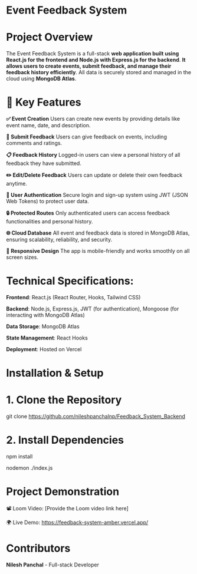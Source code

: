 # Event Feedback System

# Project Overview
The Event Feedback System is a full-stack **web application built using React.js for the frontend and Node.js with Express.js for the backend**. **It allows users to create events, submit feedback, and manage their feedback history efficiently**. All data is securely stored and managed in the cloud using **MongoDB Atlas**.

# 🔑 Key Features
**✅ Event Creation**
Users can create new events by providing details like event name, date, and description.

**📝 Submit Feedback**
Users can give feedback on events, including comments and ratings.

**📋 Feedback History**
Logged-in users can view a personal history of all feedback they have submitted.

**✏️ Edit/Delete Feedback**
Users can update or delete their own feedback anytime.

**🔐 User Authentication**
Secure login and sign-up system using JWT (JSON Web Tokens) to protect user data.

**🔒 Protected Routes**
Only authenticated users can access feedback functionalities and personal history.

**🌐 Cloud Database**
All event and feedback data is stored in MongoDB Atlas, ensuring scalability, reliability, and security.

**📱 Responsive Design**
The app is mobile-friendly and works smoothly on all screen sizes.

# Technical Specifications:
  **Frontend**: React.js (React Router, Hooks, Tailwind CSS)
  
  **Backend**: Node.js, Express.js, JWT (for authentication), Mongoose (for interacting with MongoDB Atlas)
  
  **Data Storage**: MongoDB Atlas
  
  **State Management**: React Hooks
  
  **Deployment**: Hosted on Vercel 

  
# Installation & Setup

# 1. Clone the Repository
git clone https://github.com/nileshpanchalnp/Feedback_System_Backend

# 2. Install Dependencies
npm install

nodemon ./index.js


# Project Demonstration
📽 Loom Video: [Provide the Loom video link here]

🌍 Live Demo: https://feedback-system-amber.vercel.app/

# Contributors
**Nilesh Panchal** - Full-stack Developer
